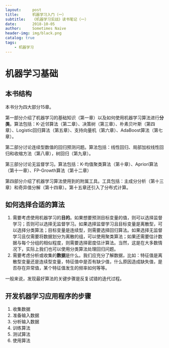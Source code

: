 ```yaml
---
layout:     post
title:      机器学习入门（一）
subtitle:   《机器学习实战》读书笔记（一）
date:       2018-10-05
author:     Sometimes Naive
header-img: img/black.png
catalog: true
tags:
    - 机器学习
---
```


# 机器学习基础

## 本书结构

本书分为四大部分15章。

第一部分介绍了机器学习的基础知识（第一章）以及如何使用机器学习算法进行**分类**。算法包括：K-近邻算法（第二章）、决策树（第三章）、朴素贝叶斯（第四章）、Logistic回归算法（第五章）、支持向量机（第六章）、AdaBoost算法（第七章）。

第二部分讨论连续型数值的回归预测问题。算法包括：线性回归、局部加权线性回归和收缩方法（第八章），树回归（第九章）。

第三部分讨论无监督学习。算法包括：K-均值聚类算法（第十章）、Apriori算法（第十一章）、FP-Growth算法（第十二章）

第四部分介绍了机器学习算法使用到的附属工具。工具包括：主成分分析（第十三章）和奇异值分解（第十四章）。第十五章还引入了分布式计算。



## 如何选择合适的算法

1. 需要考虑使用机器学习的**目的**。如果想要预测目标变量的值，则可以选择监督学习；否则可以选择无监督学习。如果选择监督学习且目标变量是离散型，可以选择分类算法；目标变量是连续型，则需要选择回归算法。如果选择无监督学习且仅需要将数据划分为离散的组，可以使用聚类算法；如果还需要估计数据与每个分组的相似程度，则需要选择密度估计算法。当然，这是在大多数情况下，实际上我们也可以使用分类算法处理回归问题。
2. 需要考虑分析或收集的**数据**是什么。我们应充分了解数据，比如：特征值是离散型变量还是连续型变量，特征值中是否有缺少值，什么原因造成缺失值，是否存在异常值，某个特征值发生的频率如何等等。

一般来说，发现最好算法的关键步骤是反复试错的迭代过程。



## 开发机器学习应用程序的步骤

1. 收集数据
2. 准备输入数据
3. 分析输入数据
4. 训练算法
5. 测试算法
6. 使用算法

